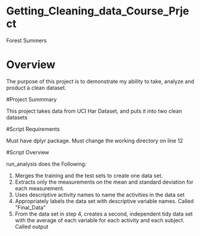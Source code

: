 # Getting_Cleaning_data_Course_Prject

Forest Summers

# Overview

The purpose of this project is to demonstrate my ability to take, analyze and product a clean dataset.

#Project Summmary

This project takes data from UCI Har Dataset, and puts it into two clean datasets

#Script Requirements

Must have dplyr package.  Must change the working directory on line 12

#Script Overview 

run_analysis does the Following:

1. Merges the training and the test sets to create one data set.
2. Extracts only the measurements on the mean and standard deviation for each measurement.
3. Uses descriptive activity names to name the activities in the data set
4. Appropriately labels the data set with descriptive variable names.  Called "Final_Data"
5. From the data set in step 4, creates a second, independent tidy data set with the average of each variable for each activity and each subject.  Called output
